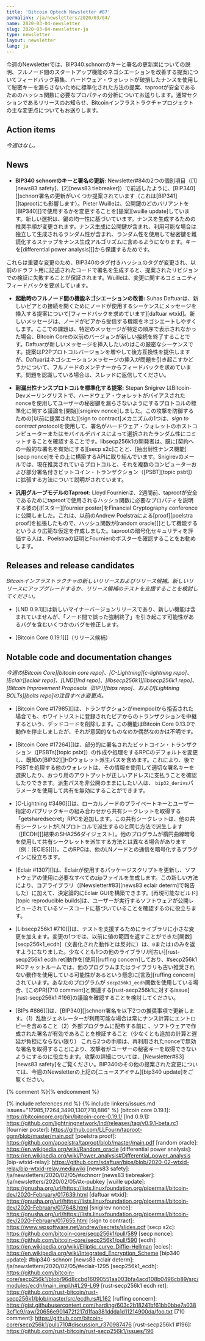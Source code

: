 ```yaml
---
title: 'Bitcoin Optech Newsletter #87'
permalink: /ja/newsletters/2020/03/04/
name: 2020-03-04-newsletter
slug: 2020-03-04-newsletter-ja
type: newsletter
layout: newsletter
lang: ja
---
```

今週のNewsletterでは、BIP340:schnorrのキーと署名の更新案についての説明、フルノード間のスタートアップ機能のネゴシエーションを改善する提案についてフィードバック募集、ハードウェア・ウォレットが破損したナンスを使用して秘密キーを漏らさないために標準化された方法の提案、taprootが安全であるためのハッシュ関数に必要なプロパティの分析についてお送りします。通常セクションであるリリースのお知らせ、Bitcoinインフラストラクチャプロジェクトの主な変更点についてもお送りします。

## Action items

*今週はなし。*

## News

- **BIP340 schnorrのキーと署名の更新:** Newsletter#84の2つの個別項目（[1][news83 safety]、[2][news83 tiebreaker]）で前述したように、[BIP340][]schnorr署名の更新がいくつか提案されています（これは[BIP341][]taprootにも影響します）。Pieter Wuilleは、公開鍵のどのバリアントを[BIP340][]で使用するかを変更することを[提案][wuille update]しています。新しい選択は、鍵の均一性に基づいています。ナンスを生成するための推奨手順が変更されます。ナンス生成に公開鍵が含まれ、利用可能な場合は独立して生成されるランダム性が含まれ、ランダム性を使用して秘密鍵を難読化するステップをナンス生成アルゴリズムに含めるようになります。キーを[differential power analysis][]から保護するためです。

これらは重要な変更のため、BIP340のタグ付きハッシュのタグが変更され、以前のドラフト用に記述されたコードで署名を生成すると、提案されたリビジョンでの検証に失敗することが保証されます。Wuilleは、変更に関するコミュニティフィードバックを要求しています。

- **<!--improving-feature-negotiation-between-full-nodes-at-startup-->起動時のフルノード間の機能ネゴシエーションの改善:** Suhas Daftuarは、新しいピアとの接続を開くためにノードが使用するシーケンスにメッセージを挿入する提案について[フィードバックを求めています][daftuar wtxid]。新しいメッセージは、ノードがピアから受信する機能をネゴシエートしやすくします。ここでの課題は、特定のメッセージが特定の順序で表示されなかった場合、Bitcoin Coreの以前のバージョンが新しい接続を終了することです。Daftuarが新しいメッセージを挿入したいのはこの厳密なシーケンスです。提案はP2Pプロトコルバージョンを増やして後方互換性を提供しますが、Daftuarはネゴシエーションメッセージの挿入が問題を引き起こすかどうかについて、フルノードのメンテナーからフィードバックを求めています。問題を認識している場合は、スレッドに返信してください。

- **<!--proposal-to-standardize-an-exfiltration-resistant-nonce-protocol-->耐漏出性ナンスプロトコルを標準化する提案:** Stepan Snigirev はBitcoin-Devメーリングリストで、ハードウェア・ウォレットがバイアスされたnonceを使用してユーザーの秘密鍵を漏らさないようにするプロトコルの標準化に関する議論を[開始][snigirev nonce]しました。この攻撃を防御するための[以前に提案された][sign to contract]メカニズムの1つは、*sign to contract protocol*を使用して、署名がハードウェア・ウォレットのホストコンピューターまたはモバイルデバイスによって選択されたランダム性にコミットすることを確認することです。libsecp256k1の開発者は、既に[契約への一般的な署名を有効にする][secp s2c]ことと、[抽出耐性ナンス機能][secp nonce]をその上に構築するAPIに取り組んでいます。Snigirevのメールでは、現在推奨されているプロトコルと、それを複数のコンピューターおよび部分署名付きビットコイン・トランザクション（[PSBT][topic psbt]）に拡張する方法について説明がされています。

- **汎用グループモデルのTaproot:** Lloyd Fournierは、2週間前、taprootが安全であるためにtaprootで使用されるハッシュ関数に必要なプロパティを説明する彼の[ポスター][fournier poster]をFinancial Cryptography conferenceに公開しました。これは、以前のAndrew Poelstraによる[proof][poelstra proof]を拡張したもので、ハッシュ関数が[random oracle][]として機能するというより広範な仮定を作成しました。taprootの暗号化セキュリティを評価する人は、Poelstraの証明とFournierのポスターを確認することをお勧めします。

## Releases and release candidates

*Bitcoinインフラストラクチャの新しいリリースおよびリリース候補。新しいリリースにアップグレードするか、リリース候補のテストを支援することを検討してください。*

- [LND 0.9.1][]は新しいマイナーバージョンリリースであり、新しい機能は含まれていませんが、「ノード間で誤った強制終了」を引き起こす可能性があるバグを含むいくつかのバグを修正します。

- [Bitcoin Core 0.19.1][]（リリース候補）

## Notable code and documentation changes

*今週の[Bitcoin Core][bitcoin core repo]、[C-Lightning][c-lightning repo]、[Eclair][eclair repo]、[LND][lnd repo]、[libsecp256k1][libsecp256k1 repo]、[Bitcoin Improvement Proposals（BIP）][bips repo]、および[Lightning BOLTs][bolts repo]の注目すべき変更点。*

- [Bitcoin Core #17985][]は、トランザクションがmempoolから拒否された場合でも、ホワイトリストに登録されたピアからのトランザクションを中継するという、デッドコードを削除します。この機能はBitcoin Core 0.13.0で動作を停止しましたが、それが意図的なものなのか偶然なのかは不明です。

- [Bitcoin Core #17264][]は、部分的に署名されたビットコイン・トランザクション（[PSBTs][topic psbt]）の作成や処理をするRPCのデフォルトを変更し、既知の[BIP32][]HDウォレット派生パスを含めます。これにより、後でPSBTを処理する他のウォレットは、その情報を使用して適切な署名キーを選択したり、おつり用のアウトプットが正しいアドレスに支払うことを確認したりできます。派生パスを非公開のままにしたい人は、 `bip32_derivs`パラメータを使用して共有を無効にすることができます。

- [C-Lightning #3490][]は、ローカルノードのプライベートキーとユーザー指定のパブリックキーの組み合わせから共有シークレットを取得する「getsharedsecret」RPCを追加します。この共有シークレットは、他の共有シークレットがLNプロトコルで派生するのと同じ方法で派生します（[ECDH][]結果のSHA256ダイジェスト）。他のプログラムが楕円曲線暗号を使用して共有シークレットを派生する方法とは異なる場合があります（例：[ECIES][]）。このRPCは、他のLNノードとの通信を暗号化するプラグインに役立ちます。

- [Eclair #1307][]は、Eclairが使用するパッケージスクリプトを更新し、ソフトウェアの使用に必要なすべてのzipファイルを生成します。この新しい方法により、コアライブラリ（[Newsletter#83][news83 eclair determ]で報告した）に加えて、決定論的にEclair GUIを構築できます。[再現可能なビルド][topic reproducible builds]は、ユーザーが実行するソフトウェアが公開レビューされているソースコードに基づいていることを確認するのに役立ちます。

- [Libsecp256k1 #710][]は、テストを支援するためにライブラリに小さな変更を加えます。変更の1つでは、以前に値の範囲を返すことができた[関数][secp256k1_ecdh]（文書化された動作とは反対に）は、`0`または`1`のみを返すようになりました。少なくとも1つの他のライブラリが[古い][rust-secp256k1 ecdh ret]動作を[使用][ruffing concern]しており、#secp256k1 IRCチャットルームでは、他のプログラムまたはライブラリも古い推奨されない動作を使用している可能性があるという懸念に[言及][ruffing concern]されています。あなたのプログラムが `secp256k1_ecdh`関数を使用している場合、[このPR][710 comment]と関連する[rust-secp256k1に対するissue][rust-secp256k1 #196]の議論を確認することを検討してください。

- [BIPs #886][]は、[BIP340][]schnorr署名を以下2つの推奨事項で更新します。（1）乱数ジェネレーターが利用可能な場合は常にナンス計算にエントロピーを含めること（2）外部プログラムに配布する前に 、ソフトウェアで作成された署名が有効であることを検証すること（少なくとも追加の計算と遅延が負担にならない限り）  これら2つの手順は、再利用されたnonceで無効な署名を取得することにより、攻撃者がユーザーの秘密キーを取得できないようにするのに役立ちます。攻撃の詳細については、[Newsletter#83][news83 safety]をご覧ください。BIP340のその他の提案された変更については、今週のNewsletterの上記の[ニュースアイテム][bip340 update]をご覧ください。

{% comment %}<!-- BOLTs #714 merged but reverted -->{% endcomment %}

{% include references.md %}
{% include linkers/issues.md issues="17985,17264,3490,1307,710,886" %}
[bitcoin core 0.19.1]: https://bitcoincore.org/bin/bitcoin-core-0.19.1/
[lnd 0.9.1]: https://github.com/lightningnetwork/lnd/releases/tag/v0.9.1-beta.rc1
[fournier poster]: https://github.com/LLFourn/taproot-ggm/blob/master/main.pdf
[poelstra proof]: https://github.com/apoelstra/taproot/blob/master/main.pdf
[random oracle]: https://en.wikipedia.org/wiki/Random_oracle
[differential power analysis]: https://en.wikipedia.org/wiki/Power_analysis#Differential_power_analysis
[bip-wtxid-relay]: https://github.com/sdaftuar/bips/blob/2020-02-wtxid-relay/bip-wtxid-relay.mediawiki
[news83 safety]: /ja/newsletters/2020/02/05/#schnorr
[news83 tiebreaker]: /ja/newsletters/2020/02/05/#x-pubkey
[wuille update]: https://gnusha.org/url/https://lists.linuxfoundation.org/pipermail/bitcoin-dev/2020-February/017639.html
[daftuar wtxid]: https://gnusha.org/url/https://lists.linuxfoundation.org/pipermail/bitcoin-dev/2020-February/017648.html
[snigirev nonce]: https://gnusha.org/url/https://lists.linuxfoundation.org/pipermail/bitcoin-dev/2020-February/017655.html
[sign to contract]: https://www.wpsoftware.net/andrew/secrets/slides.pdf
[secp s2c]: https://github.com/bitcoin-core/secp256k1/pull/589
[secp nonce]: https://github.com/bitcoin-core/secp256k1/pull/590
[ecdh]: https://en.wikipedia.org/wiki/Elliptic_curve_Diffie-Hellman
[ecies]: https://en.wikipedia.org/wiki/Integrated_Encryption_Scheme
[bip340 update]: #bip340-schnorr
[news83 eclair determ]: /ja/newsletters/2020/02/05/#eclair-1295
[secp256k1_ecdh]: https://github.com/bitcoin-core/secp256k1/blob/96d8ccbd16090551aa003bfa4acd108b0496cb89/src/modules/ecdh/main_impl.h#L29-L69
[rust-secp256k1 ecdh ret]: https://github.com/rust-bitcoin/rust-secp256k1/blob/master/src/ecdh.rs#L162
[ruffing concern]: https://gist.githubusercontent.com/harding/603c2b18241bf61bb0bbe7a0383cf1c9/raw/20656e901472f217d1faa381ddda1d11214900da/foo.txt
[710 comment]: https://github.com/bitcoin-core/secp256k1/pull/710#discussion_r370987476
[rust-secp256k1 #196]: https://github.com/rust-bitcoin/rust-secp256k1/issues/196
